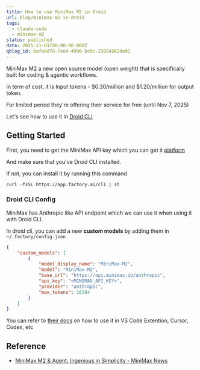 ```yaml
---
title: How to use MiniMax M2 in Droid
url: blog/minimax-m2-in-droid
tags:
  - claude-code
  - minimax-m2
status: published
date: 2025-11-01T00:00:00.000Z
qblog_id: bafa0d78-7eed-4996-bc0c-23894562da92
---
```


MiniMax M2 a new open source model (open weight) that is specifically built for coding & agentic workflows.

In term of cost, it is Input tokens - $0.30/million and  $1.20/million for output token.

For limited period they're offering their service for free (until Nov 7, 2025)

Let's see how to use it in [Droid CLI](https://go.nesin.io/droid)

## Getting Started 
First, you need to get the MiniMax API key which you can get it [platform](https://platform.minimax.io/login)

And make sure that you've Droid CLI installed.

If not, you can install it by running this command

```shell
curl -fsSL https://app.factory.ai/cli | sh
```

### Droid CLI Config
MiniMax has Anthropic like API endpoint which we can use it when using it with Droid CLI.

In droid cli, you can add a new **custom models** by adding them in `~/.factory/config.json`

```json
{
    "custom_models": [
        {
            "model_display_name": "MiniMax-M2",
            "model": "MiniMax-M2",
            "base_url": "https://api.minimax.io/anthropic",
            "api_key": "<MINIMAX_API_KEY>",
            "provider": "anthropic",
            "max_tokens": 16384
        }
    ]
}
```

You can refer to [their docs](https://platform.minimax.io/docs/guides/text-ai-coding-tools#install-claude-code) on how to use it in VS Code Extention, Cursor, Codex, etc

## Reference
- [MiniMax M2 & Agent: Ingenious in Simplicity - MiniMax News](https://www.minimax.io/news/minimax-m2)